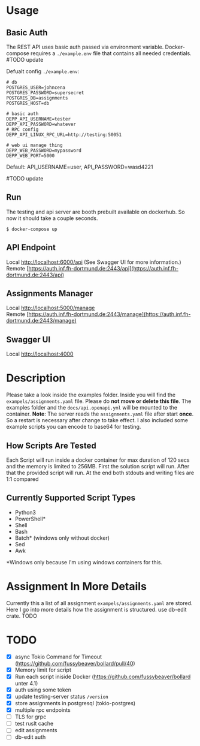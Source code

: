 
# Usage

## Basic Auth 

The REST API uses basic auth passed via environment variable. Docker-compose requires a ```./example.env``` file that contains all needed credentials.  
#TODO update

Defualt config ```./example.env```:

 ```
 # db
POSTGRES_USER=johncena
POSTGRES_PASSWORD=supersecret
POSTGRES_DB=assignments
POSTGRES_HOST=db

# basic auth
DEPP_API_USERNAME=tester
DEPP_API_PASSWORD=whatever
# RPC config
DEPP_API_LINUX_RPC_URL=http://testing:50051

# web ui manage thing
DEPP_WEB_PASSWORD=mypassword
DEPP_WEB_PORT=5000
 
 ```
Default: API_USERNAME=user, API_PASSWORD=wasd4221

#TODO update

## Run

The testing and api server are booth prebuilt available on dockerhub.
So now it should take a couple seconds.

```
$ docker-compose up
```

## API Endpoint
Local
[http://localhost:6000/api](http://localhost:6000) (See Swagger UI for more information.)  
Remote
[https://auth.inf.fh-dortmund.de:2443/api](https://auth.inf.fh-dortmund.de:2443/api)


## Assignments Manager
Local
[http://localhost:5000/manage](http://localhost:4000)  
Remote
[https://auth.inf.fh-dortmund.de:2443/manage](https://auth.inf.fh-dortmund.de:2443/manage)

## Swagger UI
Local
[http://localhost:4000](http://localhost:4000)

# Description

Please take a look inside the examples folder. Inside you will find the `exampels/assignments.yaml` file. Please do **not move or delete this file**.
The examples folder and the `docs/api.openapi.yml` will be mounted to the container. **Note**: The server reads the `assignments.yaml` file after start **once**. So a restart is necessary after change to take effect. I also included some example scripts you can encode to base64 for testing.

## How Scripts Are Tested
Each Script will run inside a docker container for max duration of 120 secs and 
the memory is limited to 256MB. First the solution script will run. After that the provided script will run. At the end both stdouts and writing files are 1:1 compared

## Currently Supported Script Types

- Python3
- PowerShell\*
- Shell
- Bash
- Batch\* (windows only without docker)
- Sed
- Awk

\*Windows only because I'm using windows containers for this.

# Assignment In More Details

Currently this a list of all assignment `exampels/assignments.yaml` are stored.
Here I go into more details how the assignment is structured. use db-edit crate. TODO


# TODO

- [x] async Tokio Command for Timeout (https://github.com/fussybeaver/bollard/pull/40)
- [x] Memory limit for script
- [x] Run each script iniside Docker (https://github.com/fussybeaver/bollard unter 4.1)
- [x] auth using some token
- [x] update testing-server status `/version`
- [x] store assignments in postgresql (tokio-postgres)
- [x] multiple rpc endpoints
- [ ] TLS for grpc
- [ ] test ruslt cache
- [ ] edit assignments
- [ ] db-edit auth